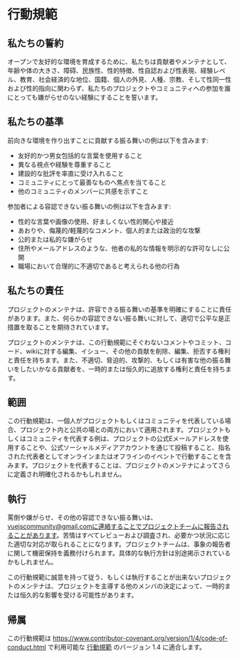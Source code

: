 # 行動規範

## 私たちの誓約

オープンで友好的な環境を育成するために、私たちは貢献者やメンテナとして、年齢や体の大きさ、障碍、民族性、性的特徴、性自認および性表現、経験レベル、教育、社会経済的な地位、国籍、個人の外見、人種、宗教、そして性同一性および性的指向に関わらず、私たちのプロジェクトやコミュニティへの参加を誰にとっても嫌がらせのない経験にすることを誓います。

## 私たちの基準

前向きな環境を作り出すことに貢献する振る舞いの例は以下を含みます:

* 友好的かつ男女包括的な言葉を使用すること
* 異なる視点や経験を尊重すること
* 建設的な批評を率直に受け入れること
* コミュニティにとって最善なものへ焦点を当てること
* 他のコミュニティのメンバーに共感を示すこと

参加者による容認できない振る舞いの例は以下を含みます:

* 性的な言葉や画像の使用、好ましくない性的関心や接近
* あおりや、侮蔑的/軽蔑的なコメント、個人的または政治的な攻撃
* 公的または私的な嫌がらせ
* 住所やメールアドレスのような、他者の私的な情報を明示的な許可なしに公開
* 職場において合理的に不適切であると考えられる他の行為

## 私たちの責任

プロジェクトのメンテナは、許容できる振る舞いの基準を明確にすることに責任があります。また、何らかの容認できない振る舞いに対して、適切で公平な是正措置を取ることを期待されています。

プロジェクトのメンテナは、この行動規範にそぐわないコメントやコミット、コード、wikiに対する編集、イシュー、その他の貢献を削除、編集、拒否する権利と責任を持ちます。また、不適切、脅迫的、攻撃的、もしくは有害な他の振る舞いをしたいかなる貢献者を、一時的または恒久的に追放する権利と責任を持ちます。

## 範囲

この行動規範は、一個人がプロジェクトもしくはコミュニティを代表している場合、プロジェクト内と公共の場との両方において適用されます。プロジェクトもしくはコミュニティを代表する例は、プロジェクトの公式Eメールアドレスを使用することや、公式ソーシャルメディアアカウントを通じて投稿すること、指名された代表者としてオンラインまたはオフラインのイベントで行動することを含みます。プロジェクトを代表することは、プロジェクトのメンテナによってさらに定義され明確化されるかもしれません。

## 執行

罵倒や嫌がらせ、その他の容認できない振る舞いは、vuejscommunity@gmail.comに連絡することでプロジェクトチームに報告されることがあります。苦情はすべてレビューおよび調査され、必要かつ状況に応じた適切な対応が取られることになります。プロジェクトチームは、事象の報告者に関して機密保持を義務付けられます。具体的な執行方針は別途掲示されているかもしれません。

この行動規範に誠意を持って従う、もしくは執行することが出来ないプロジェクトのメンテナは、プロジェクトを主導する他のメンバの決定によって、一時的または恒久的な影響を受ける可能性があります。

## 帰属

この行動規範は https://www.contributor-covenant.org/version/1/4/code-of-conduct.html で利用可能な [行動規範][homepage] のバージョン 1.4 に適合します。

[homepage]: https://www.contributor-covenant.org